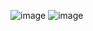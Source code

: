 ![image](https://github.com/BANZOM/ftlexample/assets/93468551/eb3f365b-e925-4c7c-9804-9527ddf5503a)
![image](https://github.com/BANZOM/ftlexample/assets/93468551/057dbe05-9807-47f3-8a2b-35a407373315)
